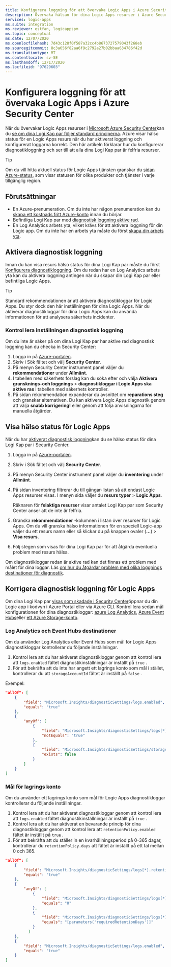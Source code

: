 ```yaml
---
title: Konfigurera loggning för att övervaka Logic Apps i Azure Security Center
description: Övervaka hälsan för dina Logic Apps resurser i Azure Security Center genom att konfigurera diagnostisk loggning.
services: logic-apps
ms.suite: integration
ms.reviewer: estfan, logicappspm
ms.topic: conceptual
ms.date: 12/07/2020
ms.openlocfilehash: 7d43c128f0f587a32cc4b8673727579043f268eb
ms.sourcegitcommit: 8c3a656f82aa6f9c2792a27b02bbaa634786f42d
ms.translationtype: MT
ms.contentlocale: sv-SE
ms.lasthandoff: 12/17/2020
ms.locfileid: "97629603"
---
```

# <a name="set-up-logging-to-monitor-logic-apps-in-azure-security-center"></a>Konfigurera loggning för att övervaka Logic Apps i Azure Security Center

När du övervakar Logic Apps resurser i [Microsoft Azure Security Center](../security-center/security-center-introduction.md)kan du [se om dina Logi Kap par följer standard principerna](#view-logic-apps-health-status). Azure visar hälso status för en Logic Apps resurs när du har aktiverat loggning och konfigurerat loggarna korrekt. Den här artikeln förklarar hur du konfigurerar diagnostikloggning och ser till att alla dina Logi Kap par är felfria resurser.

> [!TIP]
> Om du vill hitta aktuell status för Logic Apps tjänsten granskar du [sidan Azure-status](https://status.azure.com/), som visar statusen för olika produkter och tjänster i varje tillgänglig region.

## <a name="prerequisites"></a>Förutsättningar

* En Azure-prenumeration. Om du inte har någon prenumeration kan du [skapa ett kostnads fritt Azure-konto](https://azure.microsoft.com/free/) innan du börjar.
* Befintliga Logi Kap par med [diagnostisk loggning aktive rad](#enable-diagnostic-logging).
* En Log Analytics arbets yta, vilket krävs för att aktivera loggning för din Logic app. Om du inte har en arbets yta måste du först [skapa din arbets yta](/azure/azure-monitor/learn/quick-create-workspace).

## <a name="enable-diagnostic-logging"></a>Aktivera diagnostisk loggning

Innan du kan visa resurs hälso status för dina Logi Kap par måste du först [Konfigurera diagnostikloggning](monitor-logic-apps-log-analytics.md). Om du redan har en Log Analytics arbets yta kan du aktivera loggning antingen när du skapar din Logi Kap par eller befintliga Logic Apps.

> [!TIP]
> Standard rekommendationen är att aktivera diagnostikloggar för Logic Apps. Du styr dock den här inställningen för dina Logic Apps. När du aktiverar diagnostikloggar för dina Logic Apps kan du använda informationen för att analysera säkerhets incidenter.

### <a name="check-diagnostic-logging-setting"></a>Kontrol lera inställningen diagnostisk loggning

Om du inte är säker på om dina Logi Kap par har aktive rad diagnostisk loggning kan du checka in Security Center:

1. Logga in på [Azure-portalen](https://portal.azure.com).
1. Skriv i Sök fältet och välj **Security Center**.
1. På menyn Security Center instrument panel väljer du **rekommendationer** under **Allmänt**.
1. I tabellen med säkerhets förslag kan du söka efter och välja **Aktivera gransknings-och loggnings** &gt; **diagnostikloggar i Logic Apps ska aktive ras** i tabellen med säkerhets kontroller.
1. På sidan rekommendation expanderar du avsnittet om **reparations steg** och granskar alternativen. Du kan aktivera Logic Apps diagnostik genom att välja **snabb korrigering!** eller genom att följa anvisningarna för manuella åtgärder.

## <a name="view-logic-apps-health-status"></a>Visa hälso status för Logic Apps

När du har [aktiverat diagnostisk loggning](#enable-diagnostic-logging)kan du se hälso status för dina Logi Kap par i Security Center.

1. Logga in på [Azure-portalen](https://portal.azure.com).
1. Skriv i Sök fältet och välj **Security Center**.
1. På menyn Security Center instrument panel väljer du **inventering** under **Allmänt**.
1. På sidan inventering filtrerar du till gångar-listan så att endast Logic Apps resurser visas. I menyn sida väljer du **resurs typer** &gt; **Logic Apps**.

   Räknaren för **felaktiga resurser** visar antalet Logi Kap par som Security Center anser att de inte är felfria.
1.  Granska **rekommendationer** -kolumnen i listan över resurser för Logic Apps. Om du vill granska hälso informationen för en speciell Logic-app väljer du ett resurs namn eller så klickar du på knappen ovaler (**...**) &gt; **Visa resurs**.
1.  Följ stegen som visas för dina Logi Kap par för att åtgärda eventuella problem med resurs hälsa.

Om diagnostikloggar redan är aktive rad kan det finnas ett problem med målet för dina loggar. Läs [om hur du åtgärdar problem med olika loggnings destinationer för diagnostik](#fix-diagnostic-logging-for-logic-apps).

## <a name="fix-diagnostic-logging-for-logic-apps"></a>Korrigera diagnostisk loggning för Logic Apps

Om dina Logi Kap par [visas som skadade i Security Center](#view-logic-apps-health-status)öppnar du din Logic app i kodvyn i Azure Portal eller via Azure CLI. Kontrol lera sedan mål konfigurationen för dina diagnostikloggar: [azure Log Analytics](#log-analytics-and-event-hubs-destinations), [Azure Event Hubs](#log-analytics-and-event-hubs-destinations)eller [ett Azure Storage-konto](#storage-account-destination).

### <a name="log-analytics-and-event-hubs-destinations"></a>Log Analytics och Event Hubs destinationer

Om du använder Log Analytics eller Event Hubs som mål för Logic Apps diagnostikloggar kontrollerar du följande inställningar. 

1. Kontrol lera att du har aktiverat diagnostikloggar genom att kontrol lera att `logs.enabled` fältet diagnostikinställningar är inställt på `true` . 
1. För att bekräfta att du inte har angett ett lagrings konto som mål i stället, kontrollerar du att `storageAccountId` fältet är inställt på `false` .

Exempel:

```json
"allOf": [
    {
        "field": "Microsoft.Insights/diagnosticSettings/logs.enabled",
        "equals": "true"
    },
    {
        "anyOf": [
            {
                "field": "Microsoft.Insights/diagnosticSettings/logs[*].retentionPolicy.enabled",
                "notEquals": "true"
            },
            {
                "field": "Microsoft.Insights/diagnosticSettings/storageAccountId",
                "exists": false
            }
        ]
    }
] 
```

### <a name="storage-account-destination"></a>Mål för lagrings konto

Om du använder ett lagrings konto som mål för Logic Apps diagnostikloggar kontrollerar du följande inställningar.

1. Kontrol lera att du har aktiverat diagnostikloggar genom att kontrol lera att `logs.enabled` fältet diagnostikinställningar är inställt på `true` .
1. Kontrol lera att du har aktiverat en bevarande princip för dina diagnostikloggar genom att kontrol lera att `retentionPolicy.enabled` fältet är inställt på `true` .
1. För att bekräfta att du ställer in en kvarhållningsperiod på 0-365 dagar, kontrollerar du `retentionPolicy.days` att fältet är inställt på ett tal mellan 0 och 365.

```json
"allOf": [
    {
        "field": "Microsoft.Insights/diagnosticSettings/logs[*].retentionPolicy.enabled",
        "equals": "true"
    },
    {
        "anyOf": [
            {
                "field": "Microsoft.Insights/diagnosticSettings/logs[*].retentionPolicy.days",
                "equals": "0"
            },
            {
                "field": "Microsoft.Insights/diagnosticSettings/logs[*].retentionPolicy.days",
                "equals": "[parameters('requiredRetentionDays')]"
            }
          ]
    },
    {
        "field": "Microsoft.Insights/diagnosticSettings/logs.enabled",
        "equals": "true"
    }
]
```
